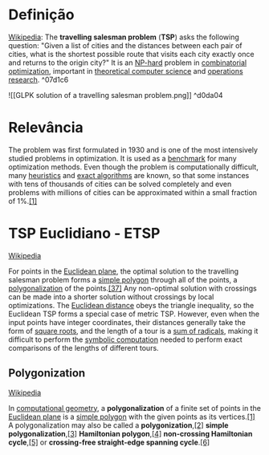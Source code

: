 # Definição

[Wikipedia](https://en.wikipedia.org/wiki/Travelling_salesman_problem):
The **travelling salesman problem** (**TSP**) asks the following question: "Given a list of cities and the distances between each pair of cities, what is the shortest possible route that visits each city exactly once and returns to the origin city?" It is an [NP-hard](https://en.wikipedia.org/wiki/NP-hardness "NP-hardness") problem in [combinatorial optimization](https://en.wikipedia.org/wiki/Combinatorial_optimization "Combinatorial optimization"), important in [theoretical computer science](https://en.wikipedia.org/wiki/Theoretical_computer_science) and [operations research](https://en.wikipedia.org/wiki/Operations_research "Operations research"). ^07d1c6

![[GLPK solution of a travelling salesman problem.png]] ^d0da04

# Relevância

The problem was first formulated in 1930 and is one of the most intensively studied problems in optimization. It is used as a [benchmark](https://en.wikipedia.org/wiki/Benchmark_(computing) "Benchmark (computing)") for many optimization methods. Even though the problem is computationally difficult, many [heuristics](https://en.wikipedia.org/wiki/Heuristic "Heuristic") and [exact algorithms](https://en.wikipedia.org/wiki/Exact_algorithm "Exact algorithm") are known, so that some instances with tens of thousands of cities can be solved completely and even problems with millions of cities can be approximated within a small fraction of 1%.[[1]](https://en.wikipedia.org/wiki/Travelling_salesman_problem#cite_note-1)

# TSP Euclidiano - ETSP

[Wikipedia](https://en.wikipedia.org/wiki/Travelling_salesman_problem)

For points in the [Euclidean plane](https://en.wikipedia.org/wiki/Euclidean_plane "Euclidean plane"), the optimal solution to the travelling salesman problem forms a [simple polygon](https://en.wikipedia.org/wiki/Simple_polygon "Simple polygon") through all of the points, a [polygonalization](https://en.wikipedia.org/wiki/Polygonalization "Polygonalization") of the points.[[37]](https://en.wikipedia.org/wiki/Travelling_salesman_problem#cite_note-37) Any non-optimal solution with crossings can be made into a shorter solution without crossings by local optimizations. The [Euclidean distance](https://en.wikipedia.org/wiki/Euclidean_distance "Euclidean distance") obeys the triangle inequality, so the Euclidean TSP forms a special case of metric TSP. However, even when the input points have integer coordinates, their distances generally take the form of [square roots](https://en.wikipedia.org/wiki/Square_root "Square root"), and the length of a tour is a [sum of radicals](https://en.wikipedia.org/wiki/Sum_of_radicals "Sum of radicals"), making it difficult to perform the [symbolic computation](https://en.wikipedia.org/wiki/Symbolic_computation "Symbolic computation") needed to perform exact comparisons of the lengths of different tours.

## Polygonization

[Wikipedia](https://en.wikipedia.org/wiki/Polygonalization)

In [computational geometry](https://en.wikipedia.org/wiki/Computational_geometry "Computational geometry"), a **polygonalization** of a finite set of points in the [Euclidean plane](https://en.wikipedia.org/wiki/Euclidean_plane "Euclidean plane") is a [simple polygon](https://en.wikipedia.org/wiki/Simple_polygon "Simple polygon") with the given points as its vertices.[[1]](https://en.wikipedia.org/wiki/Polygonalization#cite_note-reflexivity-1) A polygonalization may also be called a **polygonization**,[[2]](https://en.wikipedia.org/wiki/Polygonalization#cite_note-dfor-2) **simple polygonalization**,[[3]](https://en.wikipedia.org/wiki/Polygonalization#cite_note-fekete-3) **Hamiltonian polygon**,[[4]](https://en.wikipedia.org/wiki/Polygonalization#cite_note-grunbaum-4) **non-crossing Hamiltonian cycle**,[[5]](https://en.wikipedia.org/wiki/Polygonalization#cite_note-long-5) or **crossing-free straight-edge spanning cycle**.[[6]](https://en.wikipedia.org/wiki/Polygonalization#cite_note-ssw-6)